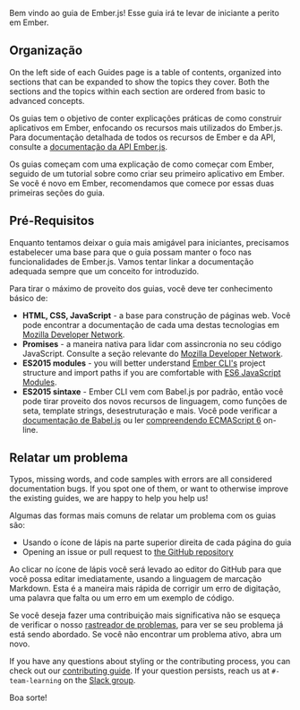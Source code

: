 Bem vindo ao guia de Ember.js! Esse guia irá te levar de iniciante a perito em Ember.

## Organização

On the left side of each Guides page is a table of contents, organized into sections that can be expanded to show the topics they cover. Both the sections and the topics within each section are ordered from basic to advanced concepts.

Os guias tem o objetivo de conter explicações práticas de como construir aplicativos em Ember, enfocando os recursos mais utilizados do Ember.js. Para documentação detalhada de todos os recursos de Ember e da API, consulte a [documentação da API Ember.js](http://emberjs.com/api/).

Os guias começam com uma explicação de como começar com Ember, seguido de um tutorial sobre como criar seu primeiro aplicativo em Ember. Se você é novo em Ember, recomendamos que comece por essas duas primeiras seções do guia.

## Pré-Requisitos

Enquanto tentamos deixar o guia mais amigável para iniciantes, precisamos estabelecer uma base para que o guia possam manter o foco nas funcionalidades de Ember.js. Vamos tentar linkar a documentação adequada sempre que um conceito for introduzido.

Para tirar o máximo de proveito dos guias, você deve ter conhecimento básico de:

* **HTML, CSS, JavaScript** - a base para construção de páginas web. Você pode encontrar a documentação de cada uma destas tecnologias em [Mozilla Developer Network](https://developer.mozilla.org/en-US/docs/Web).
* **Promises** - a maneira nativa para lidar com assincronia no seu código JavaScript. Consulte a seção relevante do [Mozilla Developer Network](https://developer.mozilla.org/en-US/docs/Web/JavaScript/Reference/Global_Objects/Promise).
* **ES2015 modules** - you will better understand [Ember CLI's](https://ember-cli.com/) project structure and import paths if you are comfortable with [ES6 JavaScript Modules](http://jsmodules.io/).
* **ES2015 sintaxe** - Ember CLI vem com Babel.js por padrão, então você pode tirar proveito dos novos recursos de linguagem, como funções de seta, template strings, desestruturação e mais. Você pode verificar a [documentação de Babel.js](https://babeljs.io/docs/learn-es2015/) ou ler [compreendendo ECMAScript 6](https://leanpub.com/understandinges6/read) on-line.

## Relatar um problema

Typos, missing words, and code samples with errors are all considered documentation bugs. If you spot one of them, or want to otherwise improve the existing guides, we are happy to help you help us!

Algumas das formas mais comuns de relatar um problema com os guias são:

* Usando o ícone de lápis na parte superior direita de cada página do guia
* Opening an issue or pull request to [the GitHub repository](https://github.com/emberjs/guides/)

Ao clicar no ícone de lápis você será levado ao editor do GitHub para que você possa editar imediatamente, usando a linguagem de marcação Markdown. Esta é a maneira mais rápida de corrigir um erro de digitação, uma palavra que falta ou um erro em um exemplo de código.

Se você deseja fazer uma contribuição mais significativa não se esqueça de verificar o nosso [rastreador de problemas](https://github.com/emberjs/guides/issues), para ver se seu problema já está sendo abordado. Se você não encontrar um problema ativo, abra um novo.

If you have any questions about styling or the contributing process, you can check out our [contributing guide](https://github.com/emberjs/guides/blob/master/CONTRIBUTING.md). If your question persists, reach us at `#-team-learning` on the [Slack group](https://ember-community-slackin.herokuapp.com/).

Boa sorte!